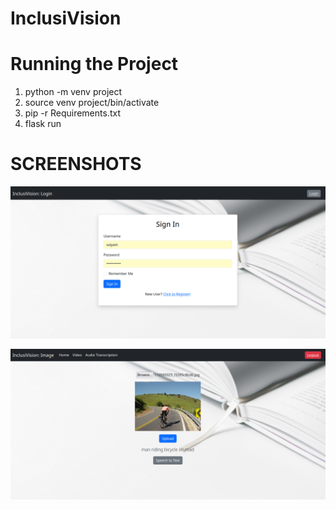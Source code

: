# InclusiVision

# Running the Project

1. python -m venv project
2. source venv project/bin/activate
3. pip -r Requirements.txt
4. flask run

# SCREENSHOTS
![Login](https://raw.githubusercontent.com/shioi/InclusiVision/main/Screenshot_20231216_015209.png)

![Main](https://raw.githubusercontent.com/shioi/InclusiVision/main/Screenshot_20231216_015733.png)

